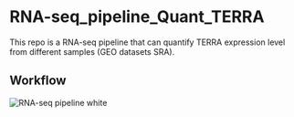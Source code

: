 # RNA-seq_pipeline_Quant_TERRA
This repo is a RNA-seq pipeline that can quantify TERRA expression level from different samples (GEO datasets SRA).

## Workflow
![RNA-seq pipeline white](https://github.com/LAXY9887/RNA-seq_pipeline_Quant_TERRA/assets/109268110/0c013272-bc2f-4c67-8d00-1ca098fd4a5a)

